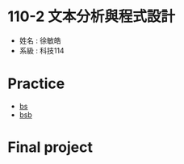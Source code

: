 # 110-2 文本分析與程式設計
+ 姓名 : 徐敏皓
+ 系級 : 科技114
# Practice
+ [bs](https://github.com/minhao920201/Text-Analysis-and-Programming/blob/main/crawer/bs.py)
+ [bsb](https://github.com/minhao920201/Text-Analysis-and-Programming/blob/main/crawer/bsb.py)
# Final project
